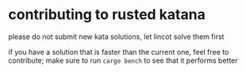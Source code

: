 # contributing to rusted katana

please do not submit new kata solutions, let lincot solve them first

if you have a solution that is faster than the current one, feel free
to contribute; make sure to run `cargo bench` to see that it performs better
